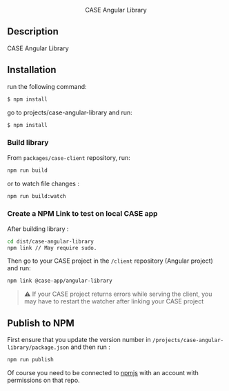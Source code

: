 <p align="center">CASE Angular Library</p>
 
## Description

CASE Angular Library

## Installation

run the following command:

```bash
$ npm install
```

go to projects/case-angular-library and run:

```bash
$ npm install
```

### Build library

From `packages/case-client` repository, run:

```bash
npm run build
```

or to watch file changes :

```bash
npm run build:watch
```

### Create a NPM Link to test on local CASE app

After building library :

```bash
cd dist/case-angular-library
npm link // May require sudo.
```

Then go to your CASE project in the `/client` repository (Angular project) and run:

```bash
npm link @case-app/angular-library
```

> ⚠️ If your CASE project returns errors while serving the client, you may have to restart the watcher after linking your CASE project

## Publish to NPM

First ensure that you update the version number in `/projects/case-angular-library/package.json` and then run :

```bash
npm run publish
```

Of course you need to be connected to [npmjs](https://www.npmjs.com/) with an account with permissions on that repo.
